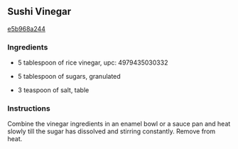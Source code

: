 ## Sushi Vinegar

[e5b968a244](http://www.food.com/recipe/sushi-vinegar-487216)

### Ingredients

 - 5 tablespoon of rice vinegar, upc: 4979435030332

 - 5 tablespoon of sugars, granulated

 - 3 teaspoon of salt, table

### Instructions

Combine the vinegar ingredients in an enamel bowl or a sauce pan and heat slowly till the sugar has dissolved and stirring constantly. Remove from heat.